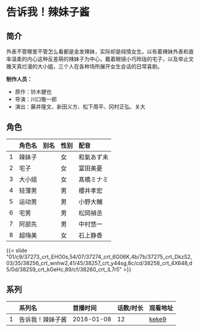 # 告诉我！辣妹子酱


## 简介

外表不管哪里不管怎么看都是金发辣妹，实际却是纯情女生。以有着辣妹外表和直率温柔的内心这种反差萌的辣妹子为中心，戴着眼镜小巧玲珑的宅子，以及举止文雅天真烂漫的大小姐，三个人在各种场所展开女生会话的日常喜剧。

**制作人员：**
- 原作：铃木健也
- 导演：川口敬一郎
- 演出：藤井隆文、新田义方、松下周平、冈村正弘、关大

## 角色

|     |   角色名   |   别名  | 性别 |  配音  |
|:--- |:------  |:----      |:---  |:--   |
| 1 | 辣妹子 |  | 女 | 和氣あず未 |
| 2 | 宅子 |  | 女 | 富田美憂 |
| 3 | 大小姐 |  | 女 | 髙橋ミナミ |
| 4 | 轻薄男 |  | 男 | 櫻井孝宏 |
| 5 | 运动男 |  | 男 | 小野大輔 |
| 6 | 宅男 |  | 男 | 松岡禎丞 |
| 7 | 阿部先 |  | 男 | 中村悠一 |
| 8 | 超嗨美 |  | 女 | 石上静香 |

{{< slide "01/c9/37273_crt_EHO0s,54/07/37274_crt_6G06K,4b/7b/37275_crt_DkzS2,03/35/38256_crt_wnhw2,41/45/38257_crt_y44sg,8c/cd/38258_crt_4X648,d5/0d/38259_crt_kGeHc,89/cf/38260_crt_lL7r5" >}}

## 系列

|     | 系列名      | 首播时间       | 话数/时长 | 观看地址                                                    |
| :-- | :------- | :--------- | :---- | :------------------------------------------------------ |
| 1   | 告诉我！辣妹子酱 | 2016-01-08 | 12    | [keke9](https://www.keke9.app/play/21644-4-154186.html) |



